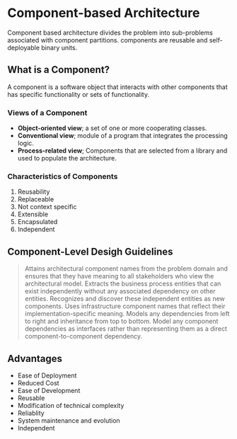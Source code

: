 # Component-based Architecture
Component based architecture divides the problem into sub-problems associated with component partitions.
components are reusable and self-deployable binary units.
## What is a Component?
A component is a software object  that interacts with other components that has specific functionality or sets of functionality.
### Views of a Component
- **Object-oriented view**; a set of one or more cooperating classes.
- **Conventional view**; module of a program that integrates the processing logic.
- **Process-related view**; Components that are selected from a library and used to populate the architecture.
### Characteristics of Components
1. Reusability
1. Replaceable
1. Not context specific
1. Extensible
1. Encapsulated
1. Independent
## Component-Level Desigh Guidelines
>  Attains architectural component names from the problem domain and ensures that they have meaning to all stakeholders who view the architectural model.
>  Extracts the business process entities that can exist independently without any associated dependency on other entities.
>  Recognizes and discover these independent entities as new components.
>  Uses infrastructure component names that reflect their implementation-specific meaning.
>  Models any dependencies from left to right and inheritance from top to bottom.
>  Model any component dependencies as interfaces rather than representing them as a direct component-to-component dependency.
## Advantages
- Ease of Deployment
- Reduced Cost
- Ease of Development
- Reusable
- Modification of technical complexity
- Reliablity
- System maintenance and evolution
- Independent
